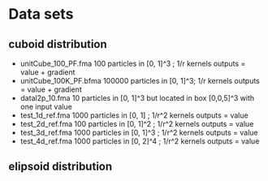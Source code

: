 # Data sets 

## cuboid distribution 
- unitCube_100_PF.fma  100 particles in [0, 1]^3 ; 1/r kernels outputs = value + gradient
- unitCube_100K_PF.bfma  100000 particles in [0, 1]^3;  1/r kernels outputs = value + gradient
- datal2p_10.fma  10 particles in [0, 1]^3 but located in box [0,0,5]^3  with
  one input value
- test_1d_ref.fma 1000 particles in  [0, 1] ; 1/r^2 kernels outputs = value
- test_2d_ref.fma 100 particles in [0, 1]^2 ;  1/r^2 kernels outputs = value
- test_3d_ref.fma 1000 particles in [0, 1]^3 ; 1/r^2 kernels outputs = value
- test_4d_ref.fma 1000 particles in [0, 2]^4 ; 1/r^2 kernels outputs = value



## elipsoid distribution





